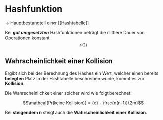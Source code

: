 # Hashfunktion
-> Hauptbestandteil einer [[Hashtabelle]]

Bei **_gut umgesetzten_** Hashfunktionen beträgt die mittlere Dauer von Operationen konstant
$$\mathcal{O}(1)$$

## Wahrscheinlichkeit einer Kollision

Ergibt sich bei der Berechnung des Hashes ein Wert, welcher einen bereits **belegten** Platz in der Hashtabelle beschreiben würde, kommt es zur **Kollision**.

Die Wahrscheinlichkeit einer solcher wird wie folgt berechnet:

$$\mathcal{Pr(keine Kollision)} = {e} - \frac{n(n-1)}{2m}$$

Bei **steigendem n** steigt auch die **Wahrscheinlichkeit einer Kollision**.


